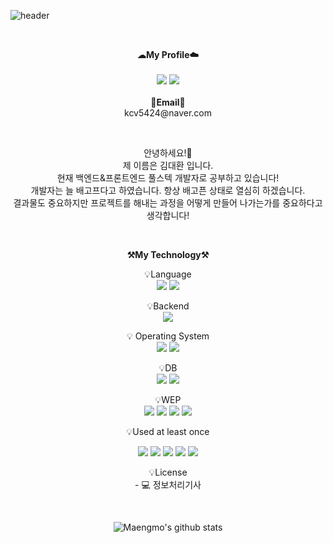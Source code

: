 ![header](https://capsule-render.vercel.app/api?type=waving&color=gradient&height=300&section=header&text=Welcome%20StoryHouse&desc=by:Maengmo%20&descSize=20&descAlign=80&fontAlign=50&fontSize=80&animation=twinkling)

<br>

<p align="center">
    <Strong>☁My Profile☁️</Strong><br><br>
    <a href="https://maengmo.tistory.com/" target="_blank"><img src="https://img.shields.io/badge/Tistory-535D6C?style=flat-square&logo=Tistory&logoColor=white"/></a>
    <a href="https://github.com/Maengmo" target="_blank"><img src="https://img.shields.io/badge/GitHub-181717?style=flat-square&logo=GitHub&logoColor=white"/></a>
<br><br>
<Strong>📧Email📧</Strong><br>kcv5424@naver.com<br>

</p>

<br>

<p align="center">
안녕하세요!👐<br>
제 이름은 김대환 입니다.<br>
현재 백엔드&프론트엔드 풀스텍 개발자로 공부하고 있습니다!<br>
개발자는 늘 배고프다고 하였습니다. 항상 배고픈 상태로 열심히 하겠습니다.<br>
결과물도 중요하지만 프로젝트를 해내는 과정을 어떻게 만들어 나가는가를 중요하다고 생각합니다! 
</p>

<br>

<p align="center">
    <Strong>⚒️My Technology⚒️</Strong><br>
</p>

<p align="center" display="inline-block">
    💡Language <br>
    <img src="https://img.shields.io/badge/JAVA-007396?style=for-the-badge&logo=java&logoColor=white"> 
    <img src="https://img.shields.io/badge/Python-3776AB?style=for-the-badge&logo=Python&logoColor=white">
</p>
<p align="center" display="inline-block">
    💡Backend <br>
    <img src="https://img.shields.io/badge/Spring-6DB33F?style=for-the-badge&logo=Spring&logoColor=white">
</p>
<p align="center" display="inline-block">
    💡 Operating System <br>
    <img src="https://img.shields.io/badge/macOS-000000?style=for-the-badge&logo=macOs IDEA&logoColor=white"> 
    <img src="https://img.shields.io/badge/Windows-0078D6?style=for-the-badge&logo=Windows IDEA&logoColor=white"> 
</p>
<p align="center" display="inline-block">
    💡DB <br>
    <img src="https://img.shields.io/badge/Oracle-F80000?style=for-the-badge&logo=Oracle&logoColor=white">
    <img src="https://img.shields.io/badge/mysql-4479A1?style=for-the-badge&logo=mysql&logoColor=white">
</p>

<p align="center" display="inline-block">
    💡WEP <br>
     <img src="https://img.shields.io/badge/javascript-F7DF1E?style=for-the-badge&logo=javascript&logoColor=black">
     <img src="https://img.shields.io/badge/css-1572B6?style=for-the-badge&logo=css3&logoColor=white">
     <img src="https://img.shields.io/badge/html-E34F26?style=for-the-badge&logo=html5&logoColor=white">
     <img src="https://img.shields.io/badge/JSP-007396?style=for-the-badge&logo=jsp&logoColor=white">
</p>

<p align="center">
    💡Used at least once
</p>
<p align="center" display="inline-block">
  <img src="https://img.shields.io/badge/C-A8B9CC?style=for-the-badge&logo=C&logoColor=white">
  <img src="https://img.shields.io/badge/Linux-FCC624?style=for-the-badge&logo=Linux&logoColor=white">
  <img src="https://img.shields.io/badge/C++-00599C?style=for-the-badge&logo=C++&logoColor=white">
  <img src="https://img.shields.io/badge/Jupyter-F37626?style=for-the-badge&logo=Jupyter&logoColor=white">
  <img src="https://img.shields.io/badge/Apache Spark-E25A1C?style=for-the-badge&logo=Spark&logoColor=white">
</p>

<p align="center" display="inline-block">
    💡License <br>
    - 💻 정보처리기사
</p>
<br>

<div align="center">
    
![Maengmo's github stats](https://github-readme-stats.vercel.app/api?username=Maengmo&show_icons=true)
    
</div>

</a>



